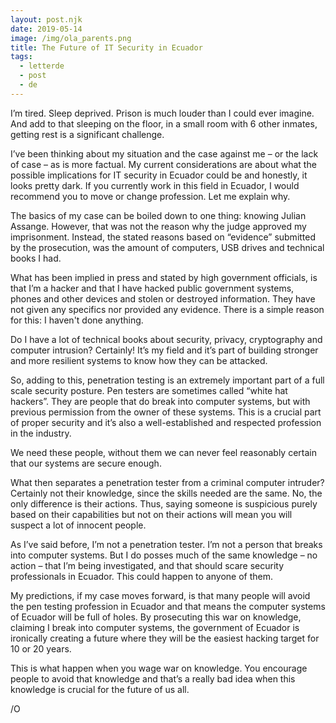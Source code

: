 ```yaml
---
layout: post.njk
date: 2019-05-14
image: /img/ola_parents.png
title: The Future of IT Security in Ecuador
tags:
  - letterde
  - post
  - de
---
```


I’m tired. Sleep deprived. Prison is much louder than I could ever imagine. And add to that sleeping on the floor, in a small room with 6 other inmates, getting rest is a significant challenge. 


I’ve been thinking about my situation and the case against me – or the lack of case – as is more factual. My current considerations are about what the possible implications for IT security in Ecuador could be and honestly, it looks pretty dark. If you currently work in this field in Ecuador, I would recommend you to move or change profession. Let me explain why. 


The basics of my case can be boiled down to one thing: knowing Julian Assange. However, that was not the reason why the judge approved my imprisonment. Instead, the stated reasons based on “evidence” submitted by the prosecution, was the amount of computers, USB drives and technical books I had. 


What has been implied in press and stated by high government officials, is that I’m a hacker and that I have hacked public government systems, phones and other devices and stolen or destroyed information. They have not given any specifics nor provided any evidence. There is a simple reason for this: I haven't done anything. 


Do I have a lot of technical books about security, privacy, cryptography and computer intrusion? Certainly! It’s my field and it’s part of building stronger and more resilient systems to know how they can be attacked. 


So, adding to this, penetration testing is an extremely important part of a full scale security posture. Pen testers are sometimes called “white hat hackers”. They are people that do break into computer systems, but with previous permission from the owner of these systems. This is a crucial part of proper security and it’s also a well-established and respected profession in the industry. 


We need these people, without them we can never feel reasonably certain that our systems are secure enough. 


What then separates a penetration tester from a criminal computer intruder? Certainly not their knowledge, since the skills needed are the same. No, the only difference is their actions. Thus, saying someone is suspicious purely based on their capabilities but not on their actions will mean you will suspect a lot of innocent people. 


As I’ve said before, I’m not a penetration tester. I’m not a person that breaks into computer systems. But I do posses much of the same knowledge – no action – that I’m being investigated, and that should scare security professionals in Ecuador. This could happen to anyone of them. 


My predictions, if my case moves forward, is that many people will avoid the pen testing profession in Ecuador and that means the computer systems of Ecuador will be full of holes. By prosecuting this war on knowledge, claiming I break into computer systems, the government of Ecuador is ironically creating a future where they will be the easiest hacking target for 10 or 20 years. 


This is what happen when you wage war on knowledge. You encourage people to avoid that knowledge and that’s a really bad idea when this knowledge is crucial for the future of us all. 


/O 

